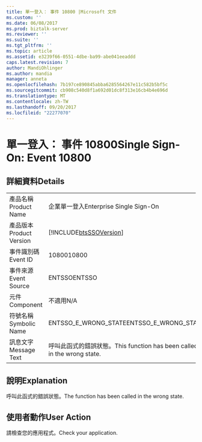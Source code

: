 ```yaml
---
title: 單一登入： 事件 10800 |Microsoft 文件
ms.custom: ''
ms.date: 06/08/2017
ms.prod: biztalk-server
ms.reviewer: ''
ms.suite: ''
ms.tgt_pltfrm: ''
ms.topic: article
ms.assetid: e3239f66-0551-4dbe-ba99-abe041eeaddd
caps.latest.revision: 7
author: MandiOhlinger
ms.author: mandia
manager: anneta
ms.openlocfilehash: 7b197ce890845abba6285564267e11c582b5bf5c
ms.sourcegitcommit: cb908c540d8f1a692d01dc8f313e16cb4b4e696d
ms.translationtype: MT
ms.contentlocale: zh-TW
ms.lasthandoff: 09/20/2017
ms.locfileid: "22277070"
---
```

# <a name="single-sign-on-event-10800"></a><span data-ttu-id="d850b-102">單一登入： 事件 10800</span><span class="sxs-lookup"><span data-stu-id="d850b-102">Single Sign-On: Event 10800</span></span>
## <a name="details"></a><span data-ttu-id="d850b-103">詳細資料</span><span class="sxs-lookup"><span data-stu-id="d850b-103">Details</span></span>  
  
|||  
|-|-|  
|<span data-ttu-id="d850b-104">產品名稱</span><span class="sxs-lookup"><span data-stu-id="d850b-104">Product Name</span></span>|<span data-ttu-id="d850b-105">企業單一登入</span><span class="sxs-lookup"><span data-stu-id="d850b-105">Enterprise Single Sign-On</span></span>|  
|<span data-ttu-id="d850b-106">產品版本</span><span class="sxs-lookup"><span data-stu-id="d850b-106">Product Version</span></span>|[!INCLUDE[btsSSOVersion](../includes/btsssoversion-md.md)]|  
|<span data-ttu-id="d850b-107">事件識別碼</span><span class="sxs-lookup"><span data-stu-id="d850b-107">Event ID</span></span>|<span data-ttu-id="d850b-108">10800</span><span class="sxs-lookup"><span data-stu-id="d850b-108">10800</span></span>|  
|<span data-ttu-id="d850b-109">事件來源</span><span class="sxs-lookup"><span data-stu-id="d850b-109">Event Source</span></span>|<span data-ttu-id="d850b-110">ENTSSO</span><span class="sxs-lookup"><span data-stu-id="d850b-110">ENTSSO</span></span>|  
|<span data-ttu-id="d850b-111">元件</span><span class="sxs-lookup"><span data-stu-id="d850b-111">Component</span></span>|<span data-ttu-id="d850b-112">不適用</span><span class="sxs-lookup"><span data-stu-id="d850b-112">N/A</span></span>|  
|<span data-ttu-id="d850b-113">符號名稱</span><span class="sxs-lookup"><span data-stu-id="d850b-113">Symbolic Name</span></span>|<span data-ttu-id="d850b-114">ENTSSO_E_WRONG_STATE</span><span class="sxs-lookup"><span data-stu-id="d850b-114">ENTSSO_E_WRONG_STATE</span></span>|  
|<span data-ttu-id="d850b-115">訊息文字</span><span class="sxs-lookup"><span data-stu-id="d850b-115">Message Text</span></span>|<span data-ttu-id="d850b-116">呼叫此函式的錯誤狀態。</span><span class="sxs-lookup"><span data-stu-id="d850b-116">This function has been called in the wrong state.</span></span>|  
  
## <a name="explanation"></a><span data-ttu-id="d850b-117">說明</span><span class="sxs-lookup"><span data-stu-id="d850b-117">Explanation</span></span>  
 <span data-ttu-id="d850b-118">呼叫此函式的錯誤狀態。</span><span class="sxs-lookup"><span data-stu-id="d850b-118">The function has been called in the wrong state.</span></span>  
  
## <a name="user-action"></a><span data-ttu-id="d850b-119">使用者動作</span><span class="sxs-lookup"><span data-stu-id="d850b-119">User Action</span></span>  
 <span data-ttu-id="d850b-120">請檢查您的應用程式。</span><span class="sxs-lookup"><span data-stu-id="d850b-120">Check your application.</span></span>